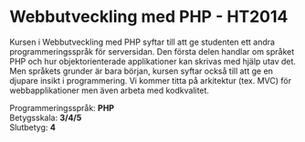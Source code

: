 # Webbutveckling med PHP - HT2014

Kursen i Webbutveckling med PHP syftar till att ge studenten ett andra programmeringsspråk för serversidan. Den första delen handlar om språket PHP och hur objektorienterade applikationer kan skrivas med hjälp utav det. Men språkets grunder är bara början, kursen syftar också till att ge en djupare insikt i programmering. Vi kommer titta på arkitektur (tex. MVC) för webbapplikationer men även arbeta med kodkvalitet.

Programmeringsspråk: <b>PHP</b><br>
Betygsskala: <b>3/4/5</b><br>
Slutbetyg: <b>4</b>

